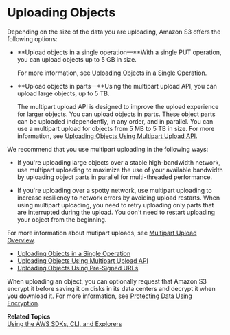 # Uploading Objects<a name="UploadingObjects"></a>

 Depending on the size of the data you are uploading, Amazon S3 offers the following options: 

+ **Upload objects in a single operation—**With a single PUT operation, you can upload objects up to 5 GB in size\. 

  For more information, see [Uploading Objects in a Single Operation](UploadInSingleOp.md)\.

+ **Upload objects in parts—**Using the multipart upload API, you can upload large objects, up to 5 TB\. 

  The multipart upload API is designed to improve the upload experience for larger objects\. You can upload objects in parts\. These object parts can be uploaded independently, in any order, and in parallel\. You can use a multipart upload for objects from 5 MB to 5 TB in size\. For more information, see [Uploading Objects Using Multipart Upload API](uploadobjusingmpu.md)\.

We recommend that you use multipart uploading in the following ways:

+ If you're uploading large objects over a stable high\-bandwidth network, use multipart uploading to maximize the use of your available bandwidth by uploading object parts in parallel for multi\-threaded performance\.

+ If you're uploading over a spotty network, use multipart uploading to increase resiliency to network errors by avoiding upload restarts\. When using multipart uploading, you need to retry uploading only parts that are interrupted during the upload\. You don't need to restart uploading your object from the beginning\.

For more information about mutipart uploads, see [Multipart Upload Overview](mpuoverview.md)\.


+ [Uploading Objects in a Single Operation](UploadInSingleOp.md)
+ [Uploading Objects Using Multipart Upload API](uploadobjusingmpu.md)
+ [Uploading Objects Using Pre\-Signed URLs](PresignedUrlUploadObject.md)

When uploading an object, you can optionally request that Amazon S3 encrypt it before saving it on disks in its data centers and decrypt it when you download it\. For more information, see [Protecting Data Using Encryption](UsingEncryption.md)\. 

**Related Topics**  
[Using the AWS SDKs, CLI, and Explorers](UsingAWSSDK.md)